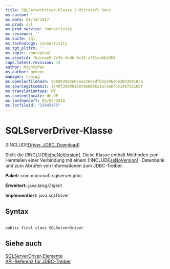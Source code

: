 ```yaml
---
title: SQLServerDriver-Klasse | Microsoft Docs
ms.custom: ''
ms.date: 01/19/2017
ms.prod: sql
ms.prod_service: connectivity
ms.reviewer: ''
ms.suite: sql
ms.technology: connectivity
ms.tgt_pltfrm: ''
ms.topic: conceptual
ms.assetid: fbdceae5-7e7b-4edb-8c33-c701ca6b2d53
caps.latest.revision: 14
author: MightyPen
ms.author: genemi
manager: craigg
ms.openlocfilehash: 976893003e65ea226e5df03a3d636b20d38018ca
ms.sourcegitcommit: 1740f3090b168c0e809611a7aa6fd514075616bf
ms.translationtype: MT
ms.contentlocale: de-DE
ms.lasthandoff: 05/03/2018
ms.locfileid: "32845475"
---
```

# <a name="sqlserverdriver-class"></a>SQLServerDriver-Klasse
[!INCLUDE[Driver_JDBC_Download](../../../includes/driver_jdbc_download.md)]

  Stellt die [!INCLUDE[jdbcNoVersion](../../../includes/jdbcnoversion_md.md)]. Diese Klasse enthält Methoden zum Herstellen einer Verbindung mit einem [!INCLUDE[ssNoVersion](../../../includes/ssnoversion_md.md)] -Datenbank und zum Abrufen von Informationen zum JDBC-Treiber.  
  
 **Paket:** com.microsoft.sqlserver.jdbc  
  
 **Erweitert:** java.lang.Object  
  
 **Implementiert:** java.sql.Driver  
  
## <a name="syntax"></a>Syntax  
  
```  
  
public final class SQLServerDriver  
```  
  
## <a name="see-also"></a>Siehe auch  
 [SQLServerDriver-Elemente](../../../connect/jdbc/reference/sqlserverdriver-members.md)   
 [API-Referenz für JDBC-Treiber](../../../connect/jdbc/reference/jdbc-driver-api-reference.md)  
  
  
